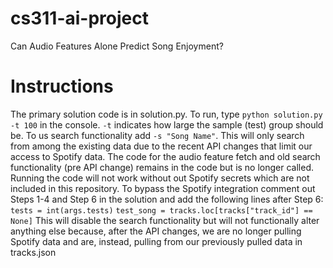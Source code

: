 # cs311-ai-project
Can Audio Features Alone Predict Song Enjoyment?

# Instructions
The primary solution code is in solution.py. To run, type `python solution.py -t 100` in the console. `-t` indicates how large the sample (test) group should be. To us search functionality add `-s "Song Name"`. This will only search from among the existing data due to the recent API changes that limit our access to Spotify data. The code for the audio feature fetch and old search functionality (pre API change) remains in the code but is no longer called. 
Running the code will not work without out Spotify secrets which are not included in this repository. To bypass the Spotify integration comment out Steps 1-4 and Step 6 in the solution and add the following lines after Step 6:
`tests = int(args.tests)`
`test_song = tracks.loc[tracks["track_id"] == None]`
This will disable the search functionality but will not functionally alter anything else because, after the API changes, we are no longer pulling Spotify data and are, instead, pulling from our previously pulled data in tracks.json